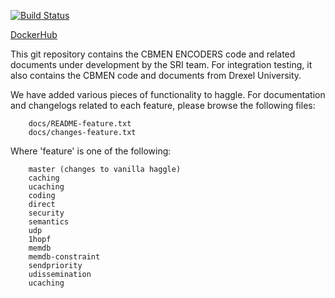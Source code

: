 [![Build Status](https://travis-ci.org/internetofvehicles/ENCODERS.svg?branch=master)](https://travis-ci.org/internetofvehicles/ENCODERS)
<!--[![Build Status](https://travis-ci.org/SRI-CSL/ENCODERS.svg?branch=master)](https://travis-ci.org/SRI-CSL/ENCODERS)
[![Coverity Scan Build Status](https://scan.coverity.com/projects/7492/badge.svg)](https://scan.coverity.com/projects/7492)
[![Coverage Status](https://coveralls.io/repos/github/SRI-CSL/ENCODERS/badge.svg?branch=master)](https://coveralls.io/github/SRI-CSL/ENCODERS?branch=master)
--> 

[DockerHub](https://hub.docker.com/r/internetofvehicles/encoders)

This git repository contains the CBMEN ENCODERS code and related
documents under development by the SRI team. For integration testing,
it also contains the CBMEN code and documents from Drexel University. 

We have added various pieces of functionality to haggle. For documentation and changelogs related to each feature, please browse the following files:
```
    docs/README-feature.txt
    docs/changes-feature.txt
```
Where 'feature' is one of the following:
```
    master (changes to vanilla haggle)
    caching
    ucaching
    coding
    direct
    security
    semantics
    udp
    1hopf
    memdb
    memdb-constraint
    sendpriority
    udissemination
    ucaching
```
